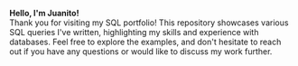 **Hello, I'm Juanito!**  
Thank you for visiting my SQL portfolio! This repository showcases various SQL queries I've written, highlighting my skills and experience with databases. Feel free to explore the examples, and don't hesitate to reach out if you have any questions or would like to discuss my work further.
